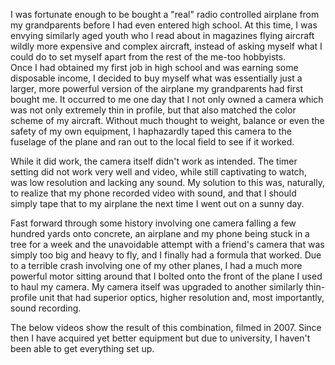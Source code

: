 I was fortunate enough to be bought a "real" radio controlled airplane from my grandparents before I had even entered high school. At this time, I was envying similarly aged youth who I read about in magazines flying aircraft wildly more expensive and complex aircraft, instead of asking myself what I could do to set myself apart from the rest of the me-too hobbyists.
\
Once I had obtained my first job in high school and was earning some disposable income, I decided to buy myself what was essentially just a larger, more powerful version of the airplane my grandparents had first bought me. It occurred to me one day that I not only owned a camera which was not only extremely thin in profile, but that also matched the color scheme of my aircraft. Without much thought to weight, balance or even the safety of my own equipment, I haphazardly taped this camera to the fuselage of the plane and ran out to the local field to see if it worked.

While it did work, the camera itself didn't work as intended. The timer setting did not work very well and video, while still captivating to watch, was low resolution and lacking any sound. My solution to this was, naturally, to realize that my phone recorded video with sound, and that I should simply tape that to my airplane the next time I went out on a sunny day.

Fast forward through some history involving one camera falling a few hundred yards onto concrete, an airplane and my phone being stuck in a tree for a week and the unavoidable attempt with a friend's camera that was simply too big and heavy to fly, and I finally had a formula that worked. Due to a terrible crash involving one of my other planes, I had a much more powerful motor sitting around that I bolted onto the front of the plane I used to haul my camera. My camera itself was upgraded to another similarly thin-profile unit that had superior optics, higher resolution and, most importantly, sound recording.

The below videos show the result of this combination, filmed in 2007. Since then I have acquired yet better equipment but due to university, I haven't been able to get everything set up.